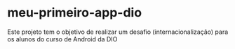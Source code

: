 # meu-primeiro-app-dio
Este projeto tem o objetivo de realizar um desafio (internacionalização) para os alunos do curso de Android da DIO
